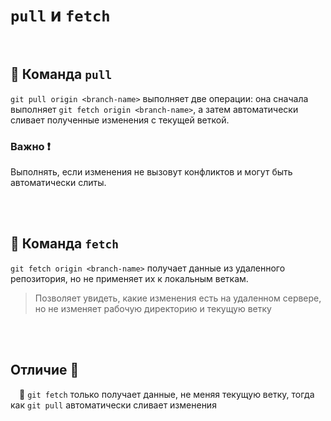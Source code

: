 # `pull` и `fetch`

<br>

## 🚩 Команда `pull`
`git pull origin <branch-name>` выполняет две операции: она сначала выполняет `git fetch origin <branch-name>`, а затем автоматически сливает полученные изменения с текущей веткой.


### Важно ❗
Выполнять, если изменения не вызовут конфликтов и могут быть автоматически слиты.

<br>
<br>

## 🚩 Команда `fetch`
`git fetch origin <branch-name>` получает данные из удаленного репозитория, но не применяет их к локальным веткам.

> Позволяет увидеть, какие изменения есть на удаленном сервере, но не изменяет рабочую директорию и текущую ветку



<br>
<br>

## Отличие 🛑

&emsp;🔵 `git fetch` только получает данные, не меняя текущую ветку, тогда как `git pull` автоматически сливает изменения



